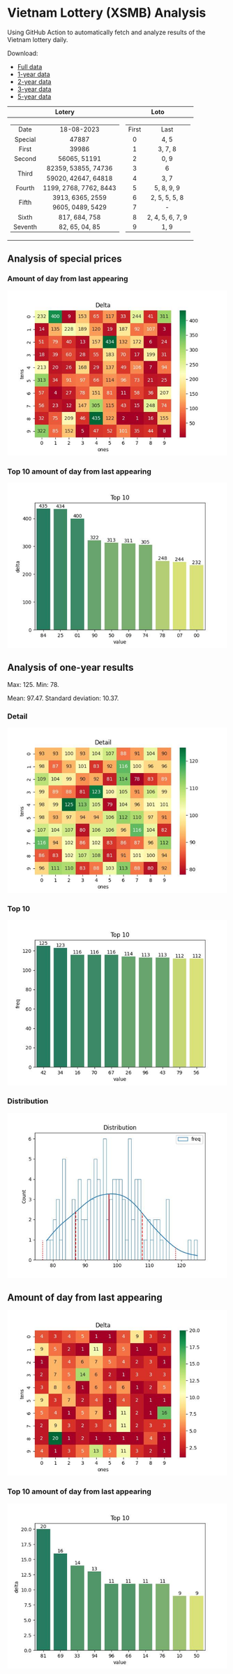 # Vietnam Lottery (XSMB) Analysis

Using GitHub Action to automatically fetch and analyze results of the Vietnam lottery daily.

Download:

* [Full data](https://raw.githubusercontent.com/khiemdoan/vietnam-lottery-xsmb-analysis/main/results/xsmb.csv)
* [1-year data](https://raw.githubusercontent.com/khiemdoan/vietnam-lottery-xsmb-analysis/main/results/xsmb_1_year.csv)
* [2-year data](https://raw.githubusercontent.com/khiemdoan/vietnam-lottery-xsmb-analysis/main/results/xsmb_2_year.csv)
* [3-year data](https://raw.githubusercontent.com/khiemdoan/vietnam-lottery-xsmb-analysis/main/results/xsmb_3_year.csv)
* [5-year data](https://raw.githubusercontent.com/khiemdoan/vietnam-lottery-xsmb-analysis/main/results/xsmb_5_year.csv)

| Lotery      | Loto |
| :-----------: | :-----------: |
| <table><tr><td>Date</td><td>18-08-2023</td></tr><tr><td>Special</td><td>47887</td></tr><tr><td>First</td><td>39986</td></tr><tr><td>Second</td><td>56065, 51191</td></tr><tr><td rowspan="2">Third</td><td>82359, 53855, 74736</td></tr><tr><td>59020, 42647, 64818</td></tr><tr><td>Fourth</td><td>1199, 2768, 7762, 8443</td></tr><tr><td rowspan="2">Fifth</td><td>3913, 6365, 2559</td></tr><tr><td>9605, 0489, 5429</td></tr><tr><td>Sixth</td><td>817, 684, 758</td></tr><tr><td>Seventh</td><td>82, 65, 04, 85</td></tr></table> | <table><tr><td>First</td><td>Last</td></tr><tr><td>0</td><td>4, 5</td></tr><tr><td>1</td><td>3, 7, 8</td></tr><tr><td>2</td><td>0, 9</td></tr><tr><td>3</td><td>6</td></tr><tr><td>4</td><td>3, 7</td></tr><tr><td>5</td><td>5, 8, 9, 9</td></tr><tr><td>6</td><td>2, 5, 5, 5, 8</td></tr><tr><td>7</td><td>-</td></tr><tr><td>8</td><td>2, 4, 5, 6, 7, 9</td></tr><tr><td>9</td><td>1, 9</td></tr></table> |


<h2>Analysis of special prices</h2>

<h3>Amount of day from last appearing</h3>

![Delta](images/special_delta.jpg)

<h3>Top 10 amount of day from last appearing</h3>

![Delta top 10](images/special_delta_top_10.jpg)

<h2>Analysis of one-year results</h2>

Max: 125. Min: 78.

Mean: 97.47. Standard deviation: 10.37.

<h3>Detail</h3>

![Detail](images/heatmap.jpg)

<h3>Top 10</h3>

![Top 10](images/top-10.jpg)

<h3>Distribution</h3>

![Distribution](images/distribution.jpg)

<h2>Amount of day from last appearing</h2>

![Delta](images/delta.jpg)

<h3>Top 10 amount of day from last appearing</h3>

![Delta top 10](images/delta_top_10.jpg)